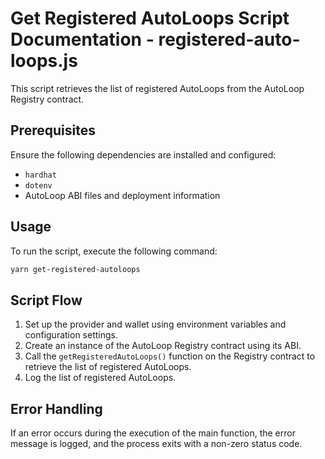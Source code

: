 # Get Registered AutoLoops Script Documentation - registered-auto-loops.js

This script retrieves the list of registered AutoLoops from the AutoLoop Registry contract.

## Prerequisites

Ensure the following dependencies are installed and configured:

- `hardhat`
- `dotenv`
- AutoLoop ABI files and deployment information

## Usage

To run the script, execute the following command:

```sh
yarn get-registered-autoloops
```

## Script Flow

1. Set up the provider and wallet using environment variables and configuration settings.
2. Create an instance of the AutoLoop Registry contract using its ABI.
3. Call the `getRegisteredAutoLoops()` function on the Registry contract to retrieve the list of registered AutoLoops.
4. Log the list of registered AutoLoops.

## Error Handling

If an error occurs during the execution of the main function, the error message is logged, and the process exits with a non-zero status code.
